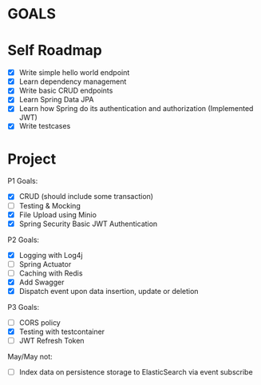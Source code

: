 # GOALS

# Self Roadmap
- [x] Write simple hello world endpoint
- [x] Learn dependency management
- [x] Write basic CRUD endpoints
- [x] Learn Spring Data JPA
- [x] Learn how Spring do its authentication and authorization (Implemented JWT)
- [x] Write testcases

# Project
P1 Goals:
- [x] CRUD (should include some transaction)
- [ ] Testing & Mocking
- [x] File Upload using Minio
- [x] Spring Security Basic JWT Authentication

P2 Goals:
- [x] Logging with Log4j
- [ ] Spring Actuator
- [ ] Caching with Redis
- [x] Add Swagger
- [x] Dispatch event upon data insertion, update or deletion

P3 Goals:
- [ ] CORS policy
- [x] Testing with testcontainer
- [ ] JWT Refresh Token

May/May not:
- [ ] Index data on persistence storage to ElasticSearch via event subscribe

